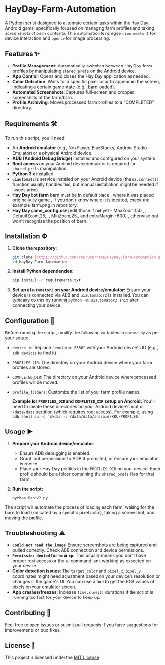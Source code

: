 # HayDay-Farm-Automation

A Python script designed to automate certain tasks within the Hay Day Android game, specifically focused on managing farm profiles and taking screenshots of barn contents. This automation leverages `uiautomator2` for device interaction and `opencv` for image processing.

## Features ✨

* **Profile Management**: Automatically switches between Hay Day farm profiles by manipulating `shared_prefs` on the Android device.
* **App Control**: Opens and closes the Hay Day application as needed.
* **Color Detection**: Waits for a specific pixel color to appear on the screen, indicating a certain game state (e.g., barn loaded).
* **Automated Screenshots**: Captures full-screen and cropped screenshots of the farm/barn.
* **Profile Archiving**: Moves processed farm profiles to a "COMPLETED" directory.

## Requirements 🛠️

To run this script, you'll need:

* An **Android emulator** (e.g., NoxPlayer, BlueStacks, Android Studio Emulator) or a physical Android device.
* **ADB (Android Debug Bridge)** installed and configured on your system.
* **Root access** on your Android device/emulator is required for `shared_prefs` manipulation.
* **Python 3.x** installed.
* **`uiautomator2`** service installed on your Android device (the `u2.connect()` function usually handles this, but manual installation might be needed if issues arise).
* **Hay Day bot farm** barn must be in default place , where it was placed originally by game , if you don't know where it is located, check the example_farm.png in repository.
* **Hay Day game_config.csv** [edit those if not yet - MaxZoom,150,, , DefaultZoom,25,, , MinZoom,25,, and extraMargin -600] , otherwise bot won't recognize the position of barn.

## Installation ⚙️

1.  **Clone the repository:**
    ```bash
    git clone [https://github.com/YourUsername/HayDay-Farm-Automation.git](https://github.com/YourUsername/HayDay-Farm-Automation.git)
    cd HayDay-Farm-Automation
    ```

2.  **Install Python dependencies:**
    ```bash
    pip install -r requirements.txt
    ```

3.  **Set up `uiautomator2` on your Android device/emulator:**
    Ensure your device is connected via ADB and `uiautomator2` is installed. You can typically do this by running `python -m uiautomator2 init` after connecting your device.

## Configuration 🔧

Before running the script, modify the following variables in `BarnV2.py` as per your setup:

* `device_id`: Replace `"emulator-5556"` with your Android device's ID (e.g., `adb devices` to find it).
* `PROFILES_DIR`: The directory on your Android device where your farm profiles are stored.
* `COMPLETED_DIR`: The directory on your Android device where processed profiles will be moved.
* `profile_folders`: Customize the list of your farm profile names.

   **Example for `PROFILES_DIR` and `COMPLETED_DIR` setup on Android:**
    You'll need to create these directories on your Android device's root or `/data/data` partition (which requires root access).
    For example, using `adb shell su -c 'mkdir -p /data/data/android/KRL/PROFILES'`

## Usage ▶️

1.  **Prepare your Android device/emulator**:
    * Ensure ADB debugging is enabled.
    * Grant root permissions to ADB if prompted, or ensure your emulator is rooted.
    * Place your Hay Day profiles in the `PROFILES_DIR` on your device. Each profile should be a folder containing the `shared_prefs` files for that farm.

2.  **Run the script:**
    ```bash
    python BarnV2.py
    ```

The script will automate the process of loading each farm, waiting for the barn to load (indicated by a specific pixel color), taking a screenshot, and moving the profile.

## Troubleshooting ⚠️

* **`Could not read the image`**: Ensure screenshots are being captured and pulled correctly. Check ADB connection and device permissions.
* **`Permission denied` for `rm` or `cp`**: This usually means you don't have proper root access or the `su` command isn't working as expected on your device.
* **Color detection issues**: The `target_color` and `pixel_x`, `pixel_y` coordinates might need adjustment based on your device's resolution or changes in the game's UI. You can use a tool to get the RGB values of pixels on your emulator screen.
* **App crashes/freezes**: Increase `time.sleep()` durations if the script is running too fast for your device to keep up.

## Contributing 🤝

Feel free to open issues or submit pull requests if you have suggestions for improvements or bug fixes.

## License 📄

This project is licensed under the [MIT License](LICENSE)
